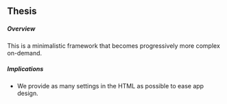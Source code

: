 ## Thesis

##### Overview

This is a minimalistic framework that becomes progressively more complex on-demand.

##### Implications

* We provide as many settings in the HTML as possible to ease app design.
